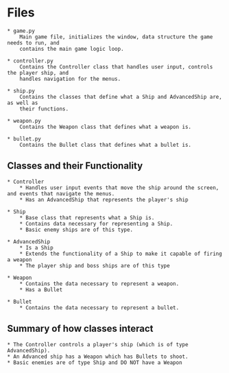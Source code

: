 # Files
	* game.py
		Main game file, initializes the window, data structure the game needs to run, and 
		contains the main game logic loop.

	* controller.py
		Contains the Controller class that handles user input, controls the player ship, and 
		handles navigation for the menus.

	* ship.py
		Contains the classes that define what a Ship and AdvancedShip are, as well as 
		their functions.

	* weapon.py
		Contains the Weapon class that defines what a weapon is.

	* bullet.py
		Contains the Bullet class that defines what a bullet is.

## Classes and their Functionality
	* Controller
		* Handles user input events that move the ship around the screen, and events that navigate the menus.
		* Has an AdvancedShip that represents the player's ship

	* Ship
		* Base class that represents what a Ship is.
		* Contains data necessary for representing a Ship.
		* Basic enemy ships are of this type.

	* AdvancedShip
		* Is a Ship
		* Extends the functionality of a Ship to make it capable of firing a weapon
		* The player ship and boss ships are of this type

	* Weapon
		* Contains the data necessary to represent a weapon.
		* Has a Bullet

	* Bullet
		* Contains the data necessary to represent a bullet.

## Summary of how classes interact
	* The Controller controls a player's ship (which is of type AdvancedShip).
	* An Advanced ship has a Weapon which has Bullets to shoot.
	* Basic enemies are of type Ship and DO NOT have a Weapon
